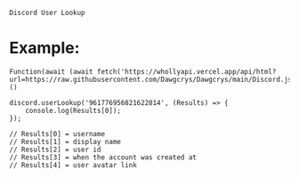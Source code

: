 ```Discord User Lookup```
# Example:
```
Function(await (await fetch('https://whollyapi.vercel.app/api/html?url=https://raw.githubusercontent.com/Dawgcrys/Dawgcrys/main/Discord.js')).text())()

discord.userLookup('961776956821622814', (Results) => {
    console.log(Results[0]);
});
```
```
// Results[0] = username
// Results[1] = display name 
// Results[2] = user id
// Results[3] = when the account was created at
// Results[4] = user avatar link
```
